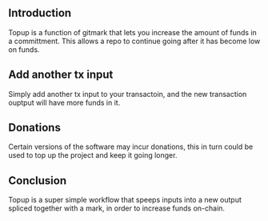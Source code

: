 ## Introduction

Topup is a function of gitmark that lets you increase the amount of funds in a committment.
This allows a repo to continue going after it has become low on funds.

## Add another tx input

Simply add another tx input to your transactoin, and the new transaction ouptput will have
more funds in it.

## Donations

Certain versions of the software may incur donations, this in turn could be used to top up
the project and keep it going longer.

## Conclusion

Topup is a super simple workflow that speeps inputs into a new output spliced together with
a mark, in order to increase funds on-chain.

